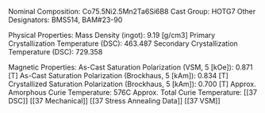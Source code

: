 Nominal Composition: Co75.5Ni­­­2.5Mn2Ta6Si6B8
Cast Group: HOTG7
Other Designators: BMS514, BAM#23-90
 
Physical Properties:
Mass Density (ingot): 9.19 [g/cm3]
 Primary Crystallization Temperature (DSC): 463.487
Secondary Crystallization Temperature (DSC): 729.358

Magnetic Properties:
As-Cast Saturation Polarization (VSM, 5 [kOe]): 0.871 [T]
As-Cast Saturation Polarization (Brockhaus, 5 [kAm]): 0.834 [T]
Crystallized Saturation Polarization (Brockhaus, 5 [kAm]): 0.700 [T]
Approx. Amorphous Curie Temperature: 576C
Approx. Total Curie Temperature: 
 [[37 DSC]]
 [[37 Mechanical]]
 [[37 Stress Annealing Data]]
 [[37 VSM]]
 